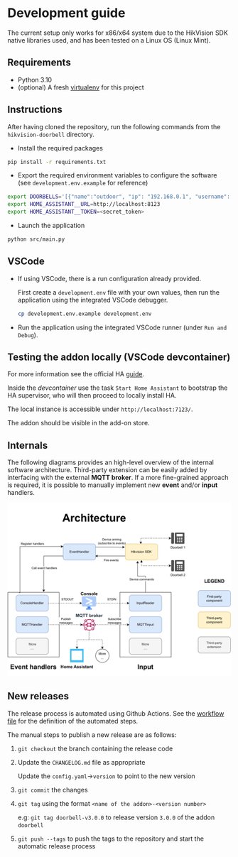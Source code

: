 # Development guide

The current setup only works for x86/x64 system due to the HikVision SDK native libraries used, and has been tested on a Linux OS (Linux Mint).

## Requirements

- Python 3.10
- (optional) A fresh [virtualenv](https://docs.python.org/3/library/venv.html) for this project

## Instructions
After having cloned the repository, run the following commands from the `hikvision-doorbell` directory.

- Install the required packages
```bash
pip install -r requirements.txt
```

- Export the required environment variables to configure the software (see `development.env.example` for reference)
```bash
export DOORBELLS='[{"name":"outdoor", "ip": "192.168.0.1", "username": "user", "password": "password"}]'
export HOME_ASSISTANT__URL=http://localhost:8123
export HOME_ASSISTANT__TOKEN=<secret_token>
```

- Launch the application
```bash
python src/main.py
```

## VSCode

- If using VSCode, there is a run configuration already provided.
    
    First create a `development.env` file with your own values, then run the application using the integrated VSCode debugger.
    ```bash
    cp development.env.example development.env
    ```
- Run the application using the integrated VSCode runner (under `Run and Debug`).

## Testing the addon locally (VSCode devcontainer)
For more information see the official HA [guide](https://developers.home-assistant.io/docs/add-ons/testing).

Inside the _devcontainer_ use the task `Start Home Assistant` to bootstrap the HA supervisor, who will then proceed to locally install HA.

The local instance is accessible under `http://localhost:7123/`.

The addon should be visible in the add-on store.

## Internals

The following diagrams provides an high-level overview of the internal software architecture.
Third-party extension can be easily added by interfacing with the external **MQTT broker**.
If a more fine-grained approach is required, it is possible to manually implement new **event** and/or **input** handlers.

<p align="center">
    <img src="../assets/hikvision-addon-architecture.svg" alt="Software architecture">
</p>


## New releases

The release process is automated using Github Actions.
See the [workflow file](/.github/workflows/deploy.yml) for the definition of the automated steps.

The manual steps to publish a new release are as follows:
1. `git checkout` the branch containing the release code
2. Update the `CHANGELOG.md` file as appropriate 
   
   Update the `config.yaml`->`version` to point to the new version
3. `git commit` the changes
3. `git tag` using the format `<name of the addon>-<version number>`
    
    e.g: `git tag doorbell-v3.0.0` to release version `3.0.0` of the addon `doorbell`
4. `git push --tags` to push the tags to the repository and start the automatic release process

